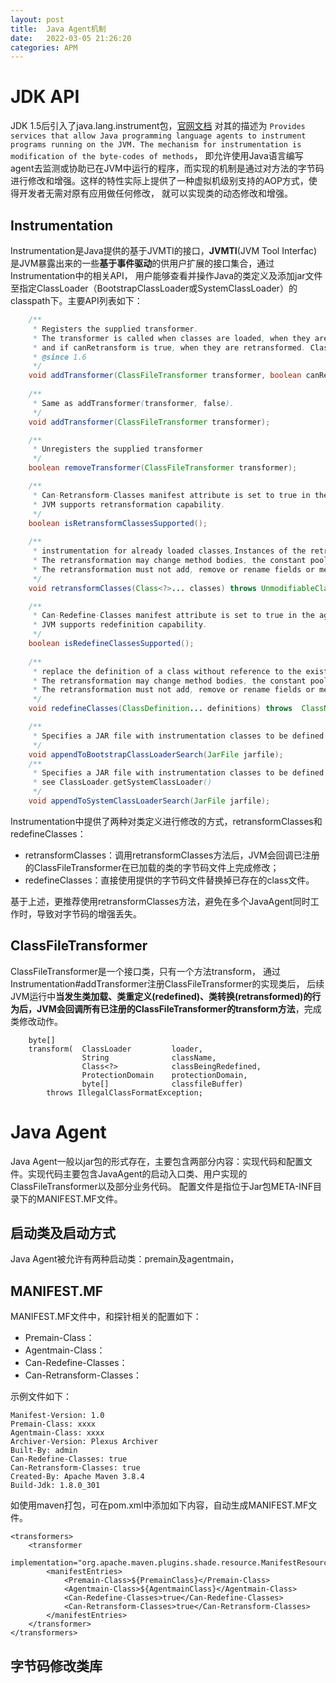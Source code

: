 ```yaml
---
layout: post 
title:  Java Agent机制
date:   2022-03-05 21:26:20 
categories: APM
---
```


# JDK API

JDK 1.5后引入了java.lang.instrument包，[官网文档](https://docs.oracle.com/javase/7/docs/api/java/lang/instrument/package-summary.html#package_description) 对其的描述为
`Provides services that allow Java programming language agents to instrument programs running on the JVM. The mechanism for instrumentation is modification of the byte-codes of methods`，
即允许使用Java语言编写agent去监测或协助已在JVM中运行的程序，而实现的机制是通过对方法的字节码进行修改和增强。这样的特性实际上提供了一种虚拟机级别支持的AOP方式，使得开发者无需对原有应用做任何修改，
就可以实现类的动态修改和增强。

## Instrumentation

Instrumentation是Java提供的基于JVMTI的接口，**JVMTI**(JVM Tool Interfac)是JVM暴露出来的一些**基于事件驱动**的供用户扩展的接口集合，通过Instrumentation中的相关API，
用户能够查看并操作Java的类定义及添加jar文件至指定ClassLoader（BootstrapClassLoader或SystemClassLoader）的classpath下。主要API列表如下：

```java
    /**
     * Registers the supplied transformer.
     * The transformer is called when classes are loaded, when they are redefined. 
     * and if canRetransform is true, when they are retransformed. ClassFileTransformer defines the order of transform calls.
     * @since 1.6
     */
    void addTransformer(ClassFileTransformer transformer, boolean canRetransform);
    
    /**
     * Same as addTransformer(transformer, false).
     */
    void addTransformer(ClassFileTransformer transformer);

    /**
     * Unregisters the supplied transformer
     */
    boolean removeTransformer(ClassFileTransformer transformer);

    /**
     * Can-Retransform-Classes manifest attribute is set to true in the agent JAR file(MANIFEST.MF)
     * JVM supports retransformation capability.
     */
    boolean isRetransformClassesSupported();
    
    /**
     * instrumentation for already loaded classes,Instances of the retransformed class are not affected.
     * The retransformation may change method bodies, the constant pool and attributes (unless explicitly prohibited). 
     * The retransformation must not add, remove or rename fields or methods, change the signatures of methods, or change inheritance
     */
    void retransformClasses(Class<?>... classes) throws UnmodifiableClassException;

    /**
     * Can-Redefine-Classes manifest attribute is set to true in the agent JAR file(MANIFEST.MF)
     * JVM supports redefinition capability.
     */
    boolean isRedefineClassesSupported();
    
    /**
     * replace the definition of a class without reference to the existing class file bytes,Instances of the retransformed class are not affected.
     * The retransformation may change method bodies, the constant pool and attributes (unless explicitly prohibited). 
     * The retransformation must not add, remove or rename fields or methods, change the signatures of methods, or change inheritance
     */
    void redefineClasses(ClassDefinition... definitions) throws  ClassNotFoundException, UnmodifiableClassException;

    /**
     * Specifies a JAR file with instrumentation classes to be defined by the bootstrap class loader.
     */
    void appendToBootstrapClassLoaderSearch(JarFile jarfile);
    /**
     * Specifies a JAR file with instrumentation classes to be defined by the system class loader.
     * see ClassLoader.getSystemClassLoader()
     */
    void appendToSystemClassLoaderSearch(JarFile jarfile);
```

Instrumentation中提供了两种对类定义进行修改的方式，retransformClasses和redefineClasses：

* retransformClasses：调用retransformClasses方法后，JVM会回调已注册的ClassFileTransformer在已加载的类的字节码文件上完成修改；
* redefineClasses：直接使用提供的字节码文件替换掉已存在的class文件。

基于上述，更推荐使用retransformClasses方法，避免在多个JavaAgent同时工作时，导致对字节码的增强丢失。

## ClassFileTransformer

ClassFileTransformer是一个接口类，只有一个方法transform， 通过Instrumentation#addTransformer注册ClassFileTransformer的实现类后，
后续JVM运行中**当发生类加载、类重定义(redefined)、类转换(retransformed)的行为后，JVM会回调所有已注册的ClassFileTransformer的transform方法**，完成类修改动作。

```
    byte[]
    transform(  ClassLoader         loader,
                String              className,
                Class<?>            classBeingRedefined,
                ProtectionDomain    protectionDomain,
                byte[]              classfileBuffer)
        throws IllegalClassFormatException;
```

# Java Agent

Java Agent一般以jar包的形式存在，主要包含两部分内容：实现代码和配置文件。实现代码主要包含JavaAgent的启动入口类、用户实现的ClassFileTransformer以及部分业务代码。
配置文件是指位于Jar包META-INF目录下的MANIFEST.MF文件。

## 启动类及启动方式

Java Agent被允许有两种启动类：premain及agentmain，








## MANIFEST.MF

MANIFEST.MF文件中，和探针相关的配置如下：

* Premain-Class：
* Agentmain-Class：
* Can-Redefine-Classes：
* Can-Retransform-Classes：

示例文件如下：

```
Manifest-Version: 1.0
Premain-Class: xxxx
Agentmain-Class: xxxx
Archiver-Version: Plexus Archiver
Built-By: admin
Can-Redefine-Classes: true
Can-Retransform-Classes: true
Created-By: Apache Maven 3.8.4
Build-Jdk: 1.8.0_301
```

如使用maven打包，可在pom.xml中添加如下内容，自动生成MANIFEST.MF文件。

```
<transformers>
    <transformer
            implementation="org.apache.maven.plugins.shade.resource.ManifestResourceTransformer">
        <manifestEntries>
            <Premain-Class>${PremainClass}</Premain-Class>
            <Agentmain-Class>${AgentmainClass}</Agentmain-Class>
            <Can-Redefine-Classes>true</Can-Redefine-Classes>
            <Can-Retransform-Classes>true</Can-Retransform-Classes>
        </manifestEntries>
    </transformer>
</transformers>

```


## 字节码修改类库


